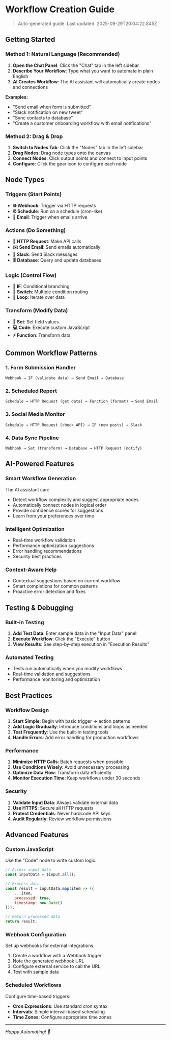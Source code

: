 # Workflow Creation Guide

> Auto-generated guide. Last updated: 2025-09-29T20:04:22.845Z

## Getting Started

### Method 1: Natural Language (Recommended)

1. **Open the Chat Panel**: Click the "Chat" tab in the left sidebar
2. **Describe Your Workflow**: Type what you want to automate in plain English
3. **AI Creates Workflow**: The AI assistant will automatically create nodes and connections

**Examples:**
- "Send email when form is submitted"
- "Slack notification on new tweet"
- "Sync contacts to database"
- "Create a customer onboarding workflow with email notifications"

### Method 2: Drag & Drop

1. **Switch to Nodes Tab**: Click the "Nodes" tab in the left sidebar
2. **Drag Nodes**: Drag node types onto the canvas
3. **Connect Nodes**: Click output points and connect to input points
4. **Configure**: Click the gear icon to configure each node

## Node Types

### Triggers (Start Points)
- **🌐 Webhook**: Trigger via HTTP requests
- **⏰ Schedule**: Run on a schedule (cron-like)
- **📧 Email**: Trigger when emails arrive

### Actions (Do Something)
- **🔗 HTTP Request**: Make API calls
- **✉️ Send Email**: Send emails automatically
- **💬 Slack**: Send Slack messages
- **🗄️ Database**: Query and update databases

### Logic (Control Flow)
- **🔀 IF**: Conditional branching
- **🔢 Switch**: Multiple condition routing
- **🔄 Loop**: Iterate over data

### Transform (Modify Data)
- **📝 Set**: Set field values
- **💻 Code**: Execute custom JavaScript
- **⚡ Function**: Transform data

## Common Workflow Patterns

### 1. Form Submission Handler
```
Webhook → IF (validate data) → Send Email → Database
```

### 2. Scheduled Report
```
Schedule → HTTP Request (get data) → Function (format) → Send Email
```

### 3. Social Media Monitor
```
Schedule → HTTP Request (check API) → IF (new posts) → Slack
```

### 4. Data Sync Pipeline
```
Webhook → Set (transform) → Database → HTTP Request (notify)
```

## AI-Powered Features

### Smart Workflow Generation
The AI assistant can:
- Detect workflow complexity and suggest appropriate nodes
- Automatically connect nodes in logical order
- Provide confidence scores for suggestions
- Learn from your preferences over time

### Intelligent Optimization
- Real-time workflow validation
- Performance optimization suggestions
- Error handling recommendations
- Security best practices

### Context-Aware Help
- Contextual suggestions based on current workflow
- Smart completions for common patterns
- Proactive error detection and fixes

## Testing & Debugging

### Built-in Testing
1. **Add Test Data**: Enter sample data in the "Input Data" panel
2. **Execute Workflow**: Click the "Execute" button
3. **View Results**: See step-by-step execution in "Execution Results"

### Automated Testing
- Tests run automatically when you modify workflows
- Real-time validation and suggestions
- Performance monitoring and optimization

## Best Practices

### Workflow Design
1. **Start Simple**: Begin with basic trigger → action patterns
2. **Add Logic Gradually**: Introduce conditions and loops as needed
3. **Test Frequently**: Use the built-in testing tools
4. **Handle Errors**: Add error handling for production workflows

### Performance
1. **Minimize HTTP Calls**: Batch requests when possible
2. **Use Conditions Wisely**: Avoid unnecessary processing
3. **Optimize Data Flow**: Transform data efficiently
4. **Monitor Execution Time**: Keep workflows under 30 seconds

### Security
1. **Validate Input Data**: Always validate external data
2. **Use HTTPS**: Secure all HTTP requests
3. **Protect Credentials**: Never hardcode API keys
4. **Audit Regularly**: Review workflow permissions

## Advanced Features

### Custom JavaScript
Use the "Code" node to write custom logic:
```javascript
// Access input data
const inputData = $input.all();

// Process data
const result = inputData.map(item => ({
    ...item,
    processed: true,
    timestamp: new Date()
}));

// Return processed data
return result;
```

### Webhook Configuration
Set up webhooks for external integrations:
1. Create a workflow with a Webhook trigger
2. Note the generated webhook URL
3. Configure external service to call the URL
4. Test with sample data

### Scheduled Workflows
Configure time-based triggers:
- **Cron Expressions**: Use standard cron syntax
- **Intervals**: Simple interval-based scheduling
- **Time Zones**: Configure appropriate time zones

---

*Happy Automating! 🚀*
